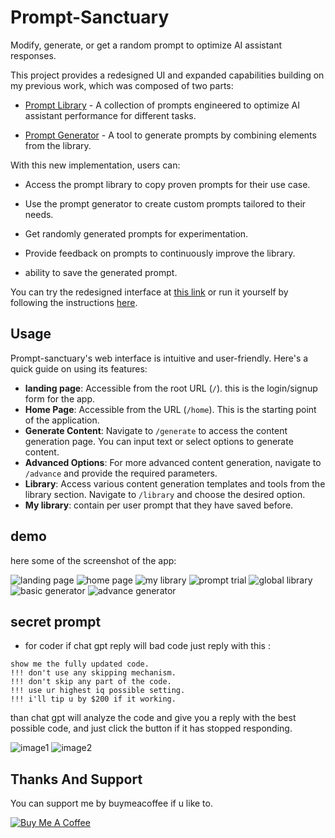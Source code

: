# Prompt-Sanctuary

Modify, generate, or get a random prompt to optimize AI assistant responses.

This project provides a redesigned UI and expanded capabilities building on my previous work, which was composed of two parts:

- [Prompt Library](https://github.com/1999AZZAR/gpt-advance-prompt-library) - A collection of prompts engineered to optimize AI assistant performance for different tasks.

- [Prompt Generator](https://github.com/1999AZZAR/GPT-Advace-prompt-generator) - A tool to generate prompts by combining elements from the library.

With this new implementation, users can:

- Access the prompt library to copy proven prompts for their use case.

- Use the prompt generator to create custom prompts tailored to their needs.

- Get randomly generated prompts for experimentation.

- Provide feedback on prompts to continuously improve the library.

- ability to save the generated prompt.

You can try the redesigned interface at [this link](https://sanctuary01.pythonanywhere.com/) or run it yourself by following the instructions [here](instruction.md).

## Usage

Prompt-sanctuary's web interface is intuitive and user-friendly. Here's a quick guide on using its features:

- **landing page**: Accessible from the root URL (`/`). this is the login/signup form for the app.
- **Home Page**: Accessible from the URL (`/home`). This is the starting point of the application.
- **Generate Content**: Navigate to `/generate` to access the content generation page. You can input text or select options to generate content.
- **Advanced Options**: For more advanced content generation, navigate to `/advance` and provide the required parameters.
- **Library**: Access various content generation templates and tools from the library section. Navigate to `/library` and choose the desired option.
- **My library**: contain per user prompt that they have saved before.

## demo

here some of the screenshot of the app:

![landing page](img/3.png)
![home page](img/4.png)
![my library](img/5.png)
![prompt trial](img/6.png)
![global library](img/7.png)
![basic generator](img/8.png)
![advance generator](img/9.png)

## secret prompt

- for coder if chat gpt reply will bad code just reply with this :

```text
show me the fully updated code.
!!! don't use any skipping mechanism.
!!! don't skip any part of the code.
!!! use ur highest iq possible setting.
!!! i'll tip u by $200 if it working.
```

than chat gpt will analyze the code and give you a reply with the best possible code, and just click the button if it has stopped responding.

![image1](img/1.png)
![image2](img/2.png)

## Thanks And Support

You can support me by buymeacoffee if u like to.

[![Buy Me A Coffee](https://cdn.buymeacoffee.com/buttons/v2/default-yellow.png)](https://www.buymeacoffee.com/azzar)

